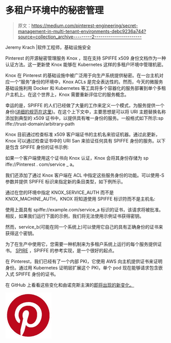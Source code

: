 # 多租户环境中的秘密管理

> 原文：<https://medium.com/pinterest-engineering/secret-management-in-multi-tenant-environments-debc9236a744?source=collection_archive---------2----------------------->

Jeremy Krach |软件工程师，基础设施安全

Pinterest 的开源秘密管理服务 Knox ，现在支持 SPIFFE x509 身份文档作为一种认证方法。这一更新使 Knox 能够在 Kubernetes 这样的多租户环境中管理机密。

Knox 在 Pinterest 的基础设施中被广泛用于向生产系统提供秘密。在一台主机对应一个“服务”身份的环境中，Knox ACLs 是完全表达性的。然而，今天的微服务基础设施利用 Docker 和 Kubernetes 等工具将多个容器化的服务部署到单个多租户主机上。在这个世界上，Knox 需要重新评估它的服务概念。

幸运的是，SPIFFE 的人们已经做了大量的工作来定义一个模式，为服务提供一个身份([详细的规范在这里](https://spiffe.io))。在这个上下文中，主要思想是可以将 URI 主题替换名称添加到典型的 x509 证书中，以提供具有唯一身份的服务。一般格式如下所示:sp iffe://trust-domain/arbitrary-path

Knox 目前通过检查标准 x509 客户端证书的主机名来验证机器。通过此更新，Knox 可以通过检查证书中的 URI San 来验证任何具有 SPIFFE 身份的服务。以下是包含 SPIFFE 身份的证书示例:

如果一个客户端使用这个证书向 Knox 认证，Knox 会将其身份存储为 sp iffe://Pinterest . com/service _ a。

我们还添加了通过 Knox 客户端在 ACL 中指定这些服务身份的功能。可以使用-S 参数并提供 SPIFFE 标识来指定新的条目类型，如下例所示。

通过在您的环境中指定 KNOX_SERVICE_AUTH 而不是 KNOX_MACHINE_AUTH，KNOX 将知道使用 SPIFFE 标识符而不是主机名:

使用上面具有 spiffe://example.com/service_a 标识的证书，该请求将被批准。相反，如果我们运行下面的示例，我们将无法使用示例证书获得密钥。

然而，service_b(可能在同一个系统上)可以使用它自己的具有正确身份的证书来获得这个密钥。

为了在生产中使用它，您需要一种机制来为多租户系统上运行的每个服务提供证书。 [SPIRE](https://github.com/spiffe/spire) ，SPIFFE 的参考实现，是一个很好的起点。

在 Pinterest，我们已经有了一个内部 PKI，它使用 AWS 向主机提供证书来证明身份。通过用 Kubernetes 证明层扩展这个 PKI，单个 pod 现在能够请求包含嵌入式 SPIFFE 身份的证书。

在 GitHub 上看看这些变化和由诺克斯主演的[即将出现的新变化。](https://github.com/pinterest/knox)

![](img/c2e708437034ef3a06c845ca00e483ca.png)